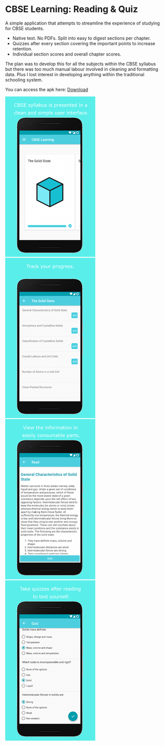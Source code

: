 # CBSE Learning: Reading & Quiz

A simple application that attempts to streamline the experience of studying for CBSE students.
- Native text. No PDFs. Split into easy to digest sections per chapter.
- Quizzes after every section covering the important points to increase retention.
- Individual section scores and overall chapter scores.

The plan was to develop this for all the subjects within the CBSE syllabus but there was too much manual labour involved in cleaning and formatting data.
Plus I lost interest in developing anything within the traditional schooling system. 

You can access the apk here: [Download](app/release/app-release.apk)

![sc1](readme-assets/sc1.png)![sc2](readme-assets/sc2.png)![sc3](readme-assets/sc3.png)![sc4](readme-assets/sc4.png)
